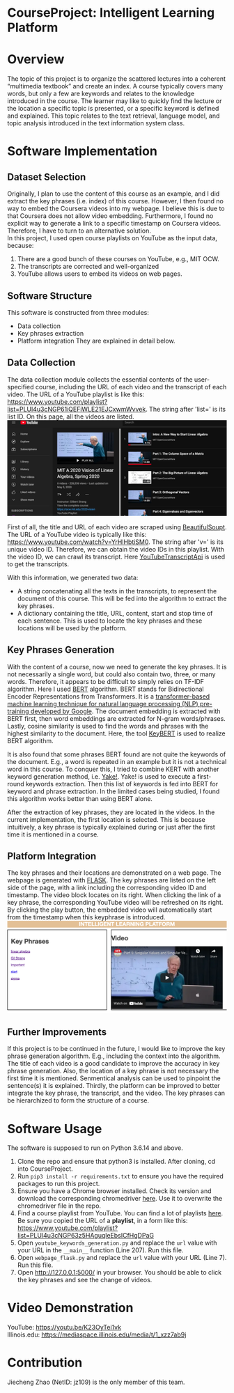 # CourseProject: Intelligent Learning Platform

# Overview

The topic of this project is to organize the scattered lectures into a coherent “multimedia textbook” and create an index.  A course typically covers many words, but only a few are keywords and relates to the knowledge introduced in the course. The learner may like to quickly find the lecture or the location a specific topic is presented, or a specific keyword is defined and explained. This topic relates to the text retrieval, language model, and topic analysis introduced in the text information system class.

# Software Implementation
## Dataset Selection
Originally, I plan to use the content of this course as an example, and I did extract the key phrases (i.e. index) of this course. However, I then found no way to embed the Coursera videos into my webpage. I believe this is due to that Coursera does not allow video embedding. Furthermore, I found no explicit way to generate a link to a specific timestamp on Coursera videos. Therefore, I have to turn to an alternative solution.  
In this project, I used open course playlists on YouTube as the input data, because:
1. There are a good bunch of these courses on YouTube, e.g., MIT OCW.
2. The transcripts are corrected and well-organized
3. YouTube allows users to embed its videos on web pages.

## Software Structure
This software is constructed from three modules:
- Data collection
- Key phrases extraction
- Platform integration
They are explained in detail below.

## Data Collection
The data collection module collects the essential contents of the user-specified course, including the URL of each video and the transcript of each video. The URL of a YouTube playlist is like this: https://www.youtube.com/playlist?list=PLUl4u3cNGP61iQEFiWLE21EJCxwmWvvek. The string after 'list=' is its list ID. On this page, all the videos are listed. 
![alt text](https://github.com/jasonzjc/CourseProject/blob/Pre-publish/images/playlist.png?raw=true)

First of all, the title and URL of each video are scraped using [BeautifulSoupt](https://www.crummy.com/software/BeautifulSoup/bs4/doc/). The URL of a YouTube video is typically like this: https://www.youtube.com/watch?v=YrHlHbtiSM0. The string after 'v=' is its unique video ID. Therefore, we can obtain the video IDs in this playlist. With the video ID, we can crawl its transcript. Here [YouTubeTranscriptApi](https://github.com/jdepoix/youtube-transcript-api) is used to get the transcripts.

With this information, we generated two data: 
- A string concatenating all the texts in the transcripts, to represent the document of this course. This will be fed into the algorithm to extract the key phrases.
- A dictionary containing the title, URL, content, start and stop time of each sentence. This is used to locate the key phrases and these locations will be used by the platform.

## Key Phrases Generation
With the content of a course, now we need to generate the key phrases. It is not necessarily a single word, but could also contain two, three, or many words. Therefore, it appears to be difficult to simply relies on TF-IDF algorithm. Here I used [BERT](https://arxiv.org/abs/1810.04805v2) algorithm. BERT stands for Bidirectional Encoder Representations from Transformers. It is a [transformer-based machine learning technique for natural language processing (NLP) pre-training developed by Google](https://en.wikipedia.org/wiki/BERT_(language_model)). The document embedding is extracted with BERT first, then word embeddings are extracted for N-gram words/phrases. Lastly, cosine similarity is used to find the words and phrases with the highest similarity to the document. Here, the tool [KeyBERT](https://github.com/MaartenGr/KeyBERT) is used to realize BERT algorithm.

It is also found that some phrases BERT found are not quite the keywords of the document. E.g., a word is repeated in an example but it is not a technical word in this course. To conquer this, I tried to combine KERT with another keyword generation method, i.e. [Yake!](https://github.com/LIAAD/yake). Yake! is used to execute a first-round keywords extraction. Then this list of keywords is fed into BERT for keyword and phrase extraction. In the limited cases being studied, I found this algorithm works better than using BERT alone.

After the extraction of key phrases, they are located in the videos. In the current implementation, the first location is selected. This is because intuitively, a key phrase is typically explained during or just after the first time it is mentioned in a course. 

## Platform Integration
The key phrases and their locations are demonstrated on a web page. The webpage is generated with [FLASK](https://flask.palletsprojects.com/). The key phrases are listed on the left side of the page, with a link including the corresponding video ID and timestamp. The video block locates on its right. When clicking the link of a key phrase, the corresponding YouTube video will be refreshed on its right. By clicking the play button, the embedded video will automatically start from the timestamp when this keyphrase is introduced.
![alt text](https://github.com/jasonzjc/CourseProject/blob/Pre-publish/images/platform.png?raw=true)

## Further Improvements
If this project is to be continued in the future, I would like to improve the key phrase generation algorithm. E.g., including the context into the algorithm. The title of each video is a good candidate to improve the accuracy in key phrase generation. Also, the location of a key phrase is not necessary the first time it is mentioned. Senmentical analysis can be used to pinpoint the sentence(s) it is explained. Thirdly, the platform can be improved to better integrate the key phrase, the transcript, and the video. The key phrases can be hierarchized to form the structure of a course.

# Software Usage
The software is supposed to run on Python 3.6.14 and above. 
1. Clone the repo and ensure that python3 is installed. After cloning, cd into CourseProject.
2. Run `pip3 install -r requirements.txt` to ensure you have the required packages to run this project.
3. Ensure you have a Chrome browser installed. Check its version and download the corresponding chromedriver [here](https://chromedriver.chromium.org/downloads). Use it to overwrite the chromedriver file in the repo.
4. Find a course playlist from YouTube. You can find a lot of playlists [here](https://www.youtube.com/c/mitocw). Be sure you copied the URL of a **playlist**, in a form like this: https://www.youtube.com/playlist?list=PLUl4u3cNGP63z5HAguqleEbsICfHgDPaG
5. Open `youtube_keywords_generation.py` and replace the `url` value with your URL in the `__main__` function (Line 207). Run this file.
6. Open `webpage_flask.py` and replace the `url` value with your URL (Line 7). Run this file. 
7. Open http://127.0.0.1:5000/ in your browser. You should be able to click the key phrases and see the change of videos.

# Video Demonstration
YouTube: https://youtu.be/K23OyTei1vk  
Illinois.edu: https://mediaspace.illinois.edu/media/t/1_xzz7ab9j

# Contribution
Jiecheng Zhao (NetID: jz109) is the only member of this team.
